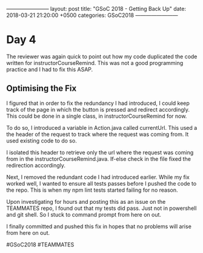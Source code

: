  ————————
layout: post
title: "GSoC 2018 - Getting Back Up"
date: 2018-03-21 21:20:00 +0500
categories: GSoC2018
————————

# Day 4
The reviewer was again quick to point out how my code duplicated the code written for instructorCourseRemind. This was not a good programming practice and I had to fix this ASAP.

## Optimising the Fix
I figured that in order to fix the redundancy I had introduced, I could keep track of the page in which the button is pressed and redirect accordingly. This could be done in a single class, in instructorCourseRemind for now.

To do so, I introduced a variable in Action.java called currentUrl. This used a the header of the request to track where the request was coming from. It used existing code to do so. 

I isolated this header to retrieve only the url where the request was coming from in the instructorCourseRemind.java. If-else check in the file fixed the redirection accordingly.

Next, I removed the redundant code I had introduced earlier. While my fix worked well, I wanted to ensure all tests passes before I pushed the code to the repo. This is when my npm lint tests started failing for no reason.

Upon investigating for hours and posting this as an issue on the TEAMMATES repo, I found out that my tests did pass. Just not in powershell and git shell. So I stuck to command prompt from here on out.

I finally committed and pushed this fix in hopes that no problems will arise from here on out.

 #GSoC2018 #TEAMMATES